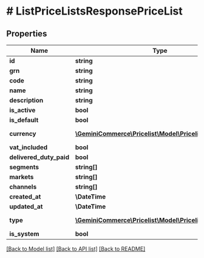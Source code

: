 # # ListPriceListsResponsePriceList


## Properties


Name | Type | Description | Notes
------------ | ------------- | ------------- | -------------
**id**| **string** |   | [optional]
**grn**| **string** |   | [optional]
**code**| **string** |   | [optional]
**name**| **string** |   | [optional]
**description**| **string** |   | [optional]
**is_active**| **bool** |   | [optional]
**is_default**| **bool** |   | [optional]
**currency**| [**\GeminiCommerce\Pricelist\Model\PricelistCurrency**](PricelistCurrency.md) |  for more information please, see Model/PricelistCurrency.php  | [optional]
**vat_included**| **bool** |   | [optional]
**delivered_duty_paid**| **bool** |   | [optional]
**segments**| **string[]** |   | [optional]
**markets**| **string[]** |   | [optional]
**channels**| **string[]** |   | [optional]
**created_at**| **\DateTime** |   | [optional]
**updated_at**| **\DateTime** |   | [optional]
**type**| [**\GeminiCommerce\Pricelist\Model\PricelistPriceListType**](PricelistPriceListType.md) |  for more information please, see Model/PricelistPriceListType.php  | [optional]
**is_system**| **bool** |   | [optional]


[[Back to Model list]](../../README.md#models) [[Back to API list]](../../README.md#endpoints) [[Back to README]](../../README.md)